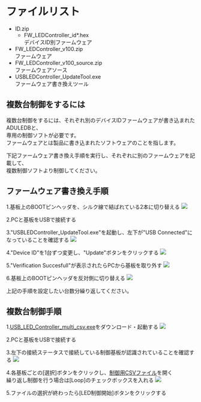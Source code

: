 # ファイルリスト

 - ID.zip
   -  FW_LEDController_id*.hex  
      デバイスID別ファームウェア
 - FW_LEDController_v100.zip  
   ファームウェア
 - FW_LEDController_v100_source.zip  
   ファームウェアソース  
 - USBLEDController_UpdateTool.exe  
   ファームウェア書き換えツール
   
## 複数台制御をするには

複数台制御をするには、それぞれ別のデバイスIDファームウェアが書き込まれたADULEDBと、  
専用の制御ソフトが必要です。  
ファームウェアとは製品に書き込まれたソフトウェアのことを指します。  

下記ファームウェア書き換え手順を実行し、それぞれに別のファームウェアを記載して、  
複数制御ソフトより制御してください。

## ファームウェア書き換え手順

1.基板上のBOOTピンヘッダを、シルク線で結ばれている2本に切り替える
![](https://bit-trade-one.co.jp/wp/wp-content/uploads/2022/03/DSC_0321.jpg)

2.PCと基板をUSBで接続する

3."USBLEDController_UpdateTool.exe"を起動し、左下が"USB Connected"になっていることを確認する
![](https://bit-trade-one.co.jp/wp/wp-content/uploads/2022/03/01start.png)

4."Device ID"を1台ずつ変更し、"Update"ボタンをクリックする
![](https://bit-trade-one.co.jp/wp/wp-content/uploads/2022/03/02select.png)

5."Verification Succesfull"が表示されたらPCから基板を取り外す
![](https://bit-trade-one.co.jp/wp/wp-content/uploads/2022/03/03update.png)

6.基板上のBOOTピンヘッダを反対側に切り替える
![](https://bit-trade-one.co.jp/wp/wp-content/uploads/2022/03/DSC_0322.jpg)

上記の手順を設定したい台数分繰り返してください。

## 複数台制御手順

1.[USB_LED_Controller_multi_csv.exe](https://github.com/bit-trade-one/ADULEDB-USBControll/raw/master/PC-Tool/USB_LED_Controller_multi_csv/USB_LED_Controller_multi_csv.exe)をダウンロード・起動する
![](https://bit-trade-one.co.jp/wp/wp-content/uploads/2022/03/11boot.png)

2.PCと基板をUSBで接続する

3.左下の接続ステータスで接続している制御基板が認識されていることを確認する
![](https://bit-trade-one.co.jp/wp/wp-content/uploads/2022/03/12connect.png)

4.各基板ごとの\[選択\]ボタンをクリックし、[制御用CSVファイル](https://github.com/bit-trade-one/ADULEDB-USBControll/tree/master/CSV)を開く  
繰り返し制御を行う場合は\[Loop\]のチェックボックスを入れる
![](https://bit-trade-one.co.jp/wp/wp-content/uploads/2022/03/13select.png)

5.ファイルの選択が終わったら\[LED制御開始\]ボタンをクリックする
